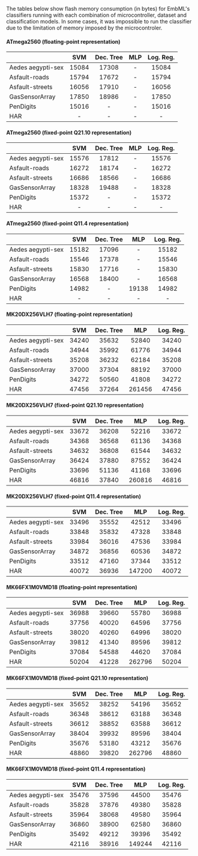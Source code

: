 The tables below show flash memory consumption (in bytes) for EmbML's classifiers running with each combination of microcontroller, dataset and classification models. In some cases, it was impossible to run the classifier due to the limitation of memory imposed by the microcontroler.

#### ATmega2560  (floating-point representation)
|                   |  SVM  | Dec. Tree |  MLP  | Log. Reg. |
|-------------------|:-----:|:---------:|:-----:|:---------:|
| Aedes aegypti-sex | 15084 |   17308   |   -   |   15084   |
| Asfault-roads     | 15794 |   17672   |   -   |   15794   |
| Asfault-streets   | 16056 |   17910   |   -   |   16056   |
| GasSensorArray    | 17850 |   18986   |   -   |   17850   |
| PenDigits         | 15016 |     -     |   -   |   15016   |
| HAR               |   -   |     -     |   -   |     -     |

#### ATmega2560  (fixed-point Q21.10 representation)
|                   |  SVM  | Dec. Tree |  MLP  | Log. Reg. |
|-------------------|:-----:|:---------:|:-----:|:---------:|
| Aedes aegypti-sex | 15576 |   17812   |   -   |   15576   |
| Asfault-roads     | 16272 |   18174   |   -   |   16272   |
| Asfault-streets   | 16686 |   18566   |   -   |   16686   |
| GasSensorArray    | 18328 |   19488   |   -   |   18328   |
| PenDigits         | 15372 |     -     |   -   |   15372   |
| HAR               |   -   |     -     |   -   |     -     |

#### ATmega2560  (fixed-point Q11.4 representation)
|                   |  SVM  | Dec. Tree |  MLP  | Log. Reg. |
|-------------------|:-----:|:---------:|:-----:|:---------:|
| Aedes aegypti-sex | 15182 |   17096   |   -   |   15182   |
| Asfault-roads     | 15546 |   17378   |   -   |   15546   |
| Asfault-streets   | 15830 |   17716   |   -   |   15830   |
| GasSensorArray    | 16568 |   18400   |   -   |   16568   |
| PenDigits         | 14982 |     -     | 19138 |   14982   |
| HAR               |   -   |     -     |   -   |     -     |

#### MK20DX256VLH7  (floating-point representation)
|                   |  SVM  | Dec. Tree |   MLP  | Log. Reg. |
|-------------------|:-----:|:---------:|:------:|:---------:|
| Aedes aegypti-sex | 34240 |   35632   |  52840 |   34240   |
| Asfault-roads     | 34944 |   35992   |  61776 |   34944   |
| Asfault-streets   | 35208 |   36232   |  62184 |   35208   |
| GasSensorArray    | 37000 |   37304   |  88192 |   37000   |
| PenDigits         | 34272 |   50560   |  41808 |   34272   |
| HAR               | 47456 |   37264   | 261456 |   47456   |

#### MK20DX256VLH7  (fixed-point Q21.10 representation)
|                   |  SVM  | Dec. Tree |   MLP  | Log. Reg. |
|-------------------|:-----:|:---------:|:------:|:---------:|
| Aedes aegypti-sex | 33672 |   36208   |  52216 |   33672   |
| Asfault-roads     | 34368 |   36568   |  61136 |   34368   |
| Asfault-streets   | 34632 |   36808   |  61544 |   34632   |
| GasSensorArray    | 36424 |   37880   |  87552 |   36424   |
| PenDigits         | 33696 |   51136   |  41168 |   33696   |
| HAR               | 46816 |   37840   | 260816 |   46816   |

#### MK20DX256VLH7  (fixed-point Q11.4 representation)
|                   |  SVM  | Dec. Tree |   MLP  | Log. Reg. |
|-------------------|:-----:|:---------:|:------:|:---------:|
| Aedes aegypti-sex | 33496 |   35552   |  42512 |   33496   |
| Asfault-roads     | 33848 |   35832   |  47328 |   33848   |
| Asfault-streets   | 33984 |   36016   |  47536 |   33984   |
| GasSensorArray    | 34872 |   36856   |  60536 |   34872   |
| PenDigits         | 33512 |   47160   |  37344 |   33512   |
| HAR               | 40072 |   36936   | 147200 |   40072   |


#### MK66FX1M0VMD18  (floating-point representation)
|                   |  SVM  | Dec. Tree |   MLP  | Log. Reg. |
|-------------------|:-----:|:---------:|:------:|:---------:|
| Aedes aegypti-sex | 36988 |   39660   |  55780 |   36988   |
| Asfault-roads     | 37756 |   40020   |  64596 |   37756   |
| Asfault-streets   | 38020 |   40260   |  64996 |   38020   |
| GasSensorArray    | 39812 |   41340   |  89596 |   39812   |
| PenDigits         | 37084 |   54588   |  44620 |   37084   |
| HAR               | 50204 |   41228   | 262796 |   50204   |

#### MK66FX1M0VMD18  (fixed-point Q21.10 representation)
|                   |  SVM  | Dec. Tree |   MLP  | Log. Reg. |
|-------------------|:-----:|:---------:|:------:|:---------:|
| Aedes aegypti-sex | 35652 |   38252   |  54196 |   35652   |
| Asfault-roads     | 36348 |   38612   |  63188 |   36348   |
| Asfault-streets   | 36612 |   38852   |  63588 |   36612   |
| GasSensorArray    | 38404 |   39932   |  89596 |   38404   |
| PenDigits         | 35676 |   53180   |  43212 |   35676   |
| HAR               | 48860 |   39820   | 262796 |   48860   |

#### MK66FX1M0VMD18  (fixed-point Q11.4 representation)
|                   |  SVM  | Dec. Tree |   MLP  | Log. Reg. |
|-------------------|:-----:|:---------:|:------:|:---------:|
| Aedes aegypti-sex | 35476 |   37596   |  44500 |   35476   |
| Asfault-roads     | 35828 |   37876   |  49380 |   35828   |
| Asfault-streets   | 35964 |   38068   |  49580 |   35964   |
| GasSensorArray    | 36860 |   38900   |  62580 |   36860   |
| PenDigits         | 35492 |   49212   |  39396 |   35492   |
| HAR               | 42116 |   38916   | 149244 |   42116   |
